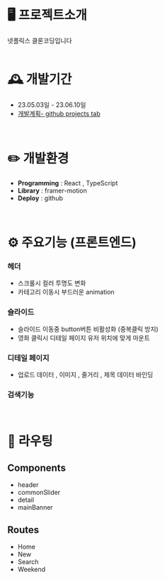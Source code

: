 # 🖥️ 프로젝트소개
넷플릭스 클론코딩입니다
<br>
<br>

# 🕰️ 개발기간
* 23.05.03일 - 23.06.10일
* <a href="https://github.com/users/beom-jun-kim/projects/5">개발계획- github projects tab</a>
<br>

# ✏️ 개발환경
- **Programming** : React , TypeScript
- **Library** : framer-motion
- **Deploy** : github
<br>

# ⚙️ 주요기능 (프론트엔드)

### 헤더
- 스크롤시 컬러 투명도 변화
- 카테고리 이동시 부드러운 animation

### 슬라이드
- 슬라이드 이동중 button버튼 비활성화 (중복클릭 방지)
- 영화 클릭시 디테일 페이지 유저 위치에 맞게 마운트

### 디테일 페이지
- 업로드 데이터 , 이미지 , 줄거리 , 제목 데이터 바인딩

### 검색기능
<br>

# 🚩 라우팅

## Components
- header
- commonSlider
- detail
- mainBanner

## Routes
- Home
- New
- Search
- Weekend
